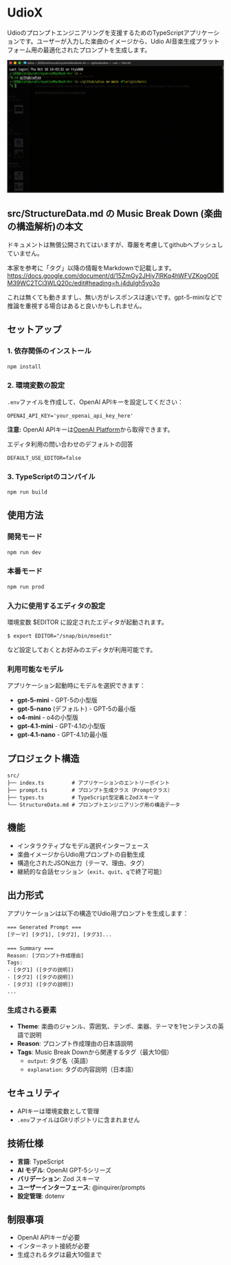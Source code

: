 # UdioX

Udioのプロンプトエンジニアリングを支援するためのTypeScriptアプリケーションです。ユーザーが入力した楽曲のイメージから、Udio AI音楽生成プラットフォーム用の最適化されたプロンプトを生成します。

![デモ](./demo.gif)

## src/StructureData.md の Music Break Down (楽曲の構造解析)の本文

ドキュメントは無償公開されてはいますが、尊厳を考慮してgithubへプッシュしていません。

本家を参考に「タグ」以降の情報をMarkdownで記載します。
https://docs.google.com/document/d/15ZmGy2JHiy7lRKq4hWFVZKogO0EM39WC2TCi3WLQ20c/edit#heading=h.j4dulgh5yo3o

これは無くても動きますし、無い方がレスポンスは速いです。gpt-5-miniなどで推論を重視する場合はあると良いかもしれません。

## セットアップ

### 1. 依存関係のインストール

```bash
npm install
```

### 2. 環境変数の設定

`.env`ファイルを作成して、OpenAI APIキーを設定してください：

```env
OPENAI_API_KEY='your_openai_api_key_here'
```

**注意:** OpenAI APIキーは[OpenAI Platform](https://platform.openai.com/api-keys)から取得できます。

エディタ利用の問い合わせのデフォルトの回答
```env
DEFAULT_USE_EDITOR=false
```

### 3. TypeScriptのコンパイル

```bash
npm run build
```

## 使用方法

### 開発モード

```bash
npm run dev
```

### 本番モード

```bash
npm run prod
```

### 入力に使用するエディタの設定
環境変数 $EDITOR に設定されたエディタが起動されます。

```
$ export EDITOR="/snap/bin/msedit"
```
など設定しておくとお好みのエディタが利用可能です。

### 利用可能なモデル

アプリケーション起動時にモデルを選択できます：

* **gpt-5-mini** - GPT-5の小型版
* **gpt-5-nano** (デフォルト) - GPT-5の最小版
* **o4-mini** - o4の小型版
* **gpt-4.1-mini** - GPT-4.1の小型版
* **gpt-4.1-nano** - GPT-4.1の最小版

## プロジェクト構造

```
src/
├── index.ts         # アプリケーションのエントリーポイント
├── prompt.ts        # プロンプト生成クラス（Promptクラス）
├── types.ts         # TypeScript型定義とZodスキーマ
└── StructureData.md # プロンプトエンジニアリング用の構造データ
```

## 機能

* インタラクティブなモデル選択インターフェース
* 楽曲イメージからUdio用プロンプトの自動生成
* 構造化されたJSON出力（テーマ、理由、タグ）
* 継続的な会話セッション（`exit`、`quit`、`q`で終了可能）

## 出力形式

アプリケーションは以下の構造でUdio用プロンプトを生成します：

```
=== Generated Prompt ===
[テーマ] [タグ1], [タグ2], [タグ3]...

=== Summary ===
Reason: [プロンプト作成理由]
Tags:
- [タグ1] ([タグの説明])
- [タグ2] ([タグの説明])
- [タグ3] ([タグの説明])
...
```

### 生成される要素

* **Theme**: 楽曲のジャンル、雰囲気、テンポ、楽器、テーマを1センテンスの英語で説明
* **Reason**: プロンプト作成理由の日本語説明
* **Tags**: Music Break Downから関連するタグ（最大10個）
  * `output`: タグ名（英語）
  * `explanation`: タグの内容説明（日本語）

## セキュリティ

* APIキーは環境変数として管理
* `.env`ファイルはGitリポジトリに含まれません

## 技術仕様

* **言語**: TypeScript
* **AI モデル**: OpenAI GPT-5シリーズ
* **バリデーション**: Zod スキーマ
* **ユーザーインターフェース**: @inquirer/prompts
* **設定管理**: dotenv

## 制限事項

* OpenAI APIキーが必要
* インターネット接続が必要
* 生成されるタグは最大10個まで
